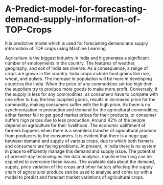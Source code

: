 # A-Predict-model-for-forecasting-demand-supply-information-of-TOP-Crops

It is predictive model which is used for forecasting demand and supply information of TOP crops using Machine Learning

Agriculture is the biggest industry in India and it generates a significant number of employments in the country. The features of weather, geography, and soil of India are diverse. As a consequence, a range of crops are grown in the country. India crops include food grains like rice, wheat, and pulses. The increase in population will be more in developing countries like India. When the price of any commodities set too high then the suppliers try to produce more goods to make more profit. Conversely, if the supply is less for any commodities, as consumers have to compete with one other to buy the less supplied goods, results in increased price for the commodity, making consumers suffer with the high price. As there is no synchronization in production and demand for the agricultural commodities, either farmer fail to get good market prices for their products, or consumer suffers high prices due to less production. Around 42% of the people depend on agriculture for their livelihood. The economic upliftment of farmers happens when there is a seamless transfer of agricultural produce from producers to the consumers. It is evident that there is a huge gap between demand and supply of various crops, due to which both farmers and consumers are facing problems. At present, in India there is no system in place to efficiently manage this demand and supply issue. The potential of present-day technologies like data analytics, machine learning can be exploited to overcome these issues. The available data about the demand, supply, price variation of the crops and other factors affecting the supply chain of agricultural produce can be used to analyse and come up with a model to predict and forecast market variations of agricultural crops.
